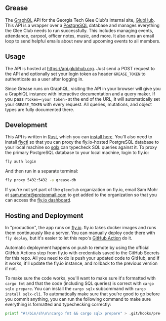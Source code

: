 Grease
------

The [GraphQL][graphql] API for the Georgia Tech Glee Club's internal site, [GlubHub][glubhub].
This API is a wrapper over a [PostgreSQL][psql] database and manages everything the Glee Club
needs to run successfully. This includes managing events, attendance, carpool, officer notes,
music, and more. It also runs an email loop to send helpful emails about new and upcoming events
to all members.

## Usage

The API is hosted at <https://api.glubhub.org>. Just send a POST request to the API and optionally
set your login token as header `GREASE_TOKEN` to authenticate as a user after logging in.

Since Grease runs on GraphQL, visiting the API in your browser will give you a GraphiQL instance
with interactive documentation and a query maker. If you pass `?token=<your token>` at the end of
the URL, it will automatically set your `GREASE_TOKEN` with every request. All queries, mutations,
and object types are fully documented there.

## Development

This API is written in [Rust][rust], which you can [install here][install rust]. You'll also need to
install [flyctl][flyctl] so that you can proxy the fly.io-hosted PostgreSQL database to your local
machine so [sqlx][sqlx] can typecheck SQL queries against it. To proxy the primary PostgreSQL database
to your local machine, login to fly.io:

```bash
fly auth login
```

And then run in a separate terminal:

```bash
fly proxy 5432:5432 -a grease-db
```

If you're not yet part of the `gleeclub` organization on fly.io, email Sam Mohr at sam.mohr@protonmail.com
to get added to the organization so that you can access the [fly.io dashboard][fly.io dashboard].

## Hosting and Deployment

In "production", the app runs on [fly.io][fly.io]. fly.io takes docker images and runs them
continuously like a server. You can manually deploy code there with `fly deploy`, but it's easier
to let this repo's [GitHub Action][deploy action] do it.

Automatic deployment happens on push to remote by using the official GitHub Actions step
from fly.io with credentials saved to the GitHub Secrets for this repo. All you need to do
is push your updated code to GitHub, and if it works, it'll update the fly.io instance, and
rollback to the previous version if not.

To make sure the code works, you'll want to make sure it's formatted with `cargo fmt` and that the
code (including SQL queries) is correct with `cargo sqlx prepare`. You can install the `cargo sqlx`
subcommand with `cargo install sqlx-cli`. To automatically make sure that you're good to go before
you commit anything, you can run the following command to make sure everything is formatted and
typechecking correctly:

```bash
printf "#!/bin/sh\n\ncargo fmt && cargo sqlx prepare" > .git/hooks/pre-commit
```


[fly.io]: https://fly.io/
[fly.io dashboard]: https://fly.io/apps/grease
[graphql]: https://graphql.org/
[glubhub]: https://github.com/GleeClub/glubhub
[psql]: https://www.postgresql.org/
[rust]: https://www.rust-lang.org/
[install rust]: https://www.rust-lang.org/learn/get-started
[flyctl]: https://fly.io/docs/flyctl/installing/
[sqlx]: https://github.com/launchbadge/sqlx
[deploy action]: ./.github/workflows/deploy.yml
